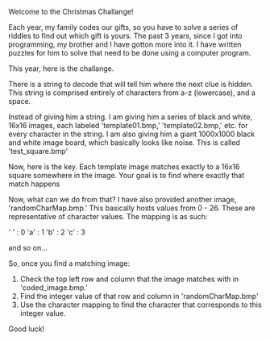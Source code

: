 Welcome to the Christmas Challange!

Each year, my family codes our gifts, so you have to solve a series of riddles to find out which gift is yours.
The past 3 years, since I got into programming, my brother and I have gotton more into it. I have written puzzles 
for him to solve that need to be done using a computer program. 

This year, here is the challange.

There is a string to decode that will tell him where the next clue is hidden. This string is comprised entirely of characters from a-z (lowercase), and a space.

Instead of giving him a string. I am giving him a series of black and white, 16x16 images, each labeled 'template01.bmp,' 'template02.bmp,' etc. for every character in the string.
I am also giving him a giant 1000x1000 black and white image board, which basically looks like noise. This is called 'test_square.bmp'

Now, here is the key. Each template image matches exactly to a 16x16 square somewhere in the image. Your goal is to find where exactly that match happens

Now, what can we do from that? I have also provided another image, 'randomCharMap.bmp.' This basically hosts values from 0 - 26. These are representative of character values. The mapping is as such:

' ' : 0
'a' : 1
'b' : 2
'c' : 3

and so on...

So, once you find a matching image: 
1) Check the top left row and column that the image matches with in 'coded_image.bmp.'
2) Find the integer value of that row and column in 'randomCharMap.bmp'
3) Use the character mapping to find the character that corresponds to this integer value.

Good luck!
